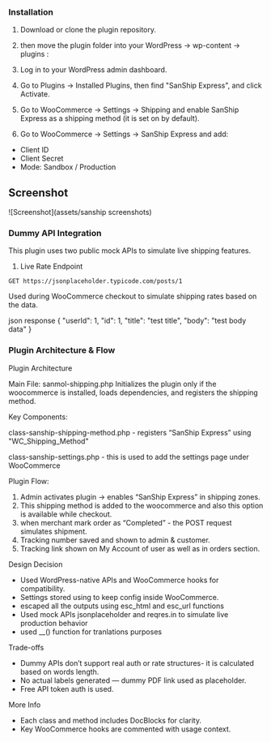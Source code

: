 ### Installation

1. Download or clone the plugin repository.

2. then move the plugin folder into your WordPress -> wp-content -> plugins :

3. Log in to your WordPress admin dashboard.

4. Go to Plugins → Installed Plugins, then find "SanShip Express", and click Activate.

5. Go to WooCommerce → Settings → Shipping and enable SanShip Express as a shipping method (it is set on by default).

6. Go to WooCommerce → Settings → SanShip Express and add:
- Client ID
- Client Secret
- Mode: Sandbox / Production

## Screenshot

![Screenshot](assets/sanship screenshots)

### Dummy API Integration

This plugin uses two public mock APIs to simulate live shipping features.

1. Live Rate Endpoint

`GET https://jsonplaceholder.typicode.com/posts/1`

Used during WooCommerce checkout to simulate shipping rates based on the data.

json response
{
  "userId": 1,
  "id": 1,
  "title": "test title",
  "body": "test body data"
}


### Plugin Architecture & Flow
Plugin Architecture

Main File: sanmol-shipping.php 
Initializes the plugin only if the woocommerce is installed, loads dependencies, and registers the shipping method.

Key Components:

class-sanship-shipping-method.php - registers “SanShip Express” using "WC_Shipping_Method"

class-sanship-settings.php - this is used to add the settings page under WooCommerce

Plugin Flow:

1. Admin activates plugin → enables “SanShip Express” in shipping zones.
2. This shipping method is added to the woocommerce and also this option is available while checkout.
3. when merchant mark order as “Completed” - the POST request simulates shipment.
4. Tracking number saved and shown to admin & customer.
5. Tracking link shown on My Account of user as well as in orders section.

Design Decision

- Used WordPress-native APIs and WooCommerce hooks for compatibility.
- Settings stored using to keep config inside WooCommerce.
- escaped all the outputs using esc_html and esc_url functions
- Used mock APIs jsonplaceholder and reqres.in to simulate live production behavior
- used __() function for tranlations purposes
  
Trade-offs

- Dummy APIs don’t support real auth or rate structures- it is calculated based on words length.
- No actual labels generated — dummy PDF link used as placeholder.
- Free API token auth is used.

More Info
- Each class and method includes DocBlocks for clarity.
- Key WooCommerce hooks are commented with usage context.
